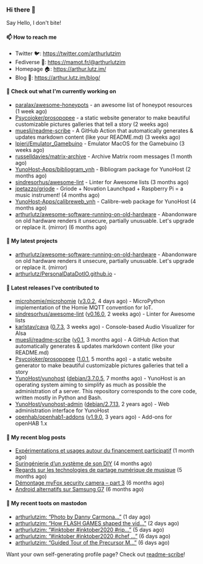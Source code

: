 ### Hi there 👋

Say Hello, I don't bite!

#### 📫 How to reach me

- Twitter 🐦: https://twitter.com/arthurlutzim
- Fediverse 🐘: https://mamot.fr/@arthurlutzim
- Homepage 🏠: https://arthur.lutz.im/
- Blog 📰: https://arthur.lutz.im/blog/

#### 👷 Check out what I'm currently working on

- [paralax/awesome-honeypots](https://github.com/paralax/awesome-honeypots) - an awesome list of honeypot resources (1 week ago)
- [Psycojoker/prosopopee](https://github.com/Psycojoker/prosopopee) - a static website generator to make beautiful customizable pictures galleries that tell a story (2 weeks ago)
- [muesli/readme-scribe](https://github.com/muesli/readme-scribe) - A GitHub Action that automatically generates &amp; updates markdown content (like your README.md) (3 weeks ago)
- [lpieri/Emulator_Gamebuino](https://github.com/lpieri/Emulator_Gamebuino) - Emulator MacOS for the Gamebuino (3 weeks ago)
- [russelldavies/matrix-archive](https://github.com/russelldavies/matrix-archive) - Archive Matrix room messages (1 month ago)
- [YunoHost-Apps/bibliogram_ynh](https://github.com/YunoHost-Apps/bibliogram_ynh) - Bibliogram package for YunoHost (2 months ago)
- [sindresorhus/awesome-lint](https://github.com/sindresorhus/awesome-lint) - Linter for Awesome lists (3 months ago)
- [jpetazzo/griode](https://github.com/jpetazzo/griode) - Griode &#43; Novation Launchpad &#43; Raspberry Pi = a music instrument! (4 months ago)
- [YunoHost-Apps/calibreweb_ynh](https://github.com/YunoHost-Apps/calibreweb_ynh) - Calibre-web package for YunoHost (4 months ago)
- [arthurlutz/awesome-software-running-on-old-hardware](https://github.com/arthurlutz/awesome-software-running-on-old-hardware) - Abandonware on old hardware renders it unsecure, partially unusuable. Let&#39;s upgrade or replace it. (mirror) (6 months ago)

#### 🌱 My latest projects

- [arthurlutz/awesome-software-running-on-old-hardware](https://github.com/arthurlutz/awesome-software-running-on-old-hardware) - Abandonware on old hardware renders it unsecure, partially unusuable. Let&#39;s upgrade or replace it. (mirror)
- [arthurlutz/PersonalDataDotIO.github.io](https://github.com/arthurlutz/PersonalDataDotIO.github.io) - 

#### 🔭 Latest releases I've contributed to

- [microhomie/microhomie](https://github.com/microhomie/microhomie) ([v3.0.2](https://github.com/microhomie/microhomie/releases/tag/v3.0.2), 4 days ago) - MicroPython implementation of the Homie MQTT convention for IoT.
- [sindresorhus/awesome-lint](https://github.com/sindresorhus/awesome-lint) ([v0.16.0](https://github.com/sindresorhus/awesome-lint/releases/tag/v0.16.0), 2 weeks ago) - Linter for Awesome lists
- [karlstav/cava](https://github.com/karlstav/cava) ([0.7.3](https://github.com/karlstav/cava/releases/tag/0.7.3), 3 weeks ago) - Console-based Audio Visualizer for Alsa
- [muesli/readme-scribe](https://github.com/muesli/readme-scribe) ([v0.1](https://github.com/muesli/readme-scribe/releases/tag/v0.1), 3 months ago) - A GitHub Action that automatically generates &amp; updates markdown content (like your README.md)
- [Psycojoker/prosopopee](https://github.com/Psycojoker/prosopopee) ([1.0.1](https://github.com/Psycojoker/prosopopee/releases/tag/1.0.1), 5 months ago) - a static website generator to make beautiful customizable pictures galleries that tell a story
- [YunoHost/yunohost](https://github.com/YunoHost/yunohost) ([debian/3.7.0.5](https://github.com/YunoHost/yunohost/releases/tag/debian%2F3.7.0.5), 7 months ago) - YunoHost is an operating system aiming to simplify as much as possible the administration of a server. This repository corresponds to the core code, written mostly in Python and Bash.
- [YunoHost/yunohost-admin](https://github.com/YunoHost/yunohost-admin) ([debian/2.7.13](https://github.com/YunoHost/yunohost-admin/releases/tag/debian%2F2.7.13), 2 years ago) - Web administration interface for YunoHost
- [openhab/openhab1-addons](https://github.com/openhab/openhab1-addons) ([v1.9.0](https://github.com/openhab/openhab1-addons/releases/tag/v1.9.0), 3 years ago) - Add-ons for openHAB 1.x

#### 📜 My recent blog posts

- [Expérimentations et usages autour du financement participatif](https://arthur.lutz.im/blog/2020/09/21/experimentations-et-usages-autour-du-financement-participatif/) (1 month ago)
- [Suringénierie d’un système de son DIY](https://arthur.lutz.im/blog/2020/06/01/suringenierie-dun-systeme-de-son-diy/) (4 months ago)
- [Regards sur les technologies de partage numérique de musique](https://arthur.lutz.im/blog/2020/05/23/regards-sur-les-technologies-de-partage-numerique-de-musique/) (5 months ago)
- [Démontage myFox security camera – part 3](https://arthur.lutz.im/blog/2020/04/28/demontage-myfox-security-camera-part-3/) (6 months ago)
- [Android alternatifs sur Samsung G7](https://arthur.lutz.im/blog/2020/04/26/android-alternatifs-sur-samsung-g7/) (6 months ago)

#### 🐘 My recent toots on mastodon

- [arthurlutzim: “Photo by Danny Carmona…”](https://mamot.fr/@arthurlutzim/105105826950413304) (1 day ago)
- [arthurlutzim: “How FLASH GAMES shaped the vid…”](https://mamot.fr/@arthurlutzim/105102231095652881) (2 days ago)
- [arthurlutzim: “#inktober #inktober2020 #rip…”](https://mamot.fr/@arthurlutzim/105083863627772068) (5 days ago)
- [arthurlutzim: “#inktober #inktober2020 #chef …”](https://mamot.fr/@arthurlutzim/105078282345642672) (6 days ago)
- [arthurlutzim: “Guided Tour of the Precursor M…”](https://mamot.fr/@arthurlutzim/105077471103355923) (6 days ago)

Want your own self-generating profile page? Check out [readme-scribe](https://github.com/muesli/readme-scribe)!
